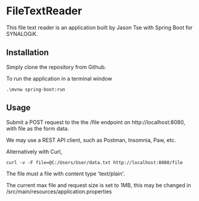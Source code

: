 # FileTextReader
This file text reader is an application built by Jason Tse with Spring Boot for SYNALOGiK.

## Installation
Simply clone the repository from Github.

To run the application in a terminal window
```
.\mvnw spring-boot:run
```

## Usage
Submit a POST request to the the /file endpoint on http://localhost:8080, with file as the form data.

We may use a REST API client, such as Postman, Insomnia, Paw, etc.

Alternatively with Curl,
```
curl -v -F file=@C:/Users/User/data.txt http://localhost:8080/file
```

The file must a file with content type 'text/plain'.

The current max file and request size is set to 1MB, this may be changed in /src/main/resources/application.properties
